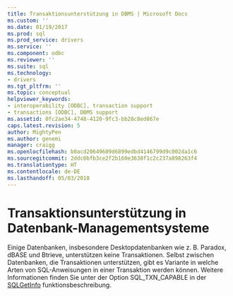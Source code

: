 ```yaml
---
title: Transaktionsunterstützung in DBMS | Microsoft Docs
ms.custom: ''
ms.date: 01/19/2017
ms.prod: sql
ms.prod_service: drivers
ms.service: ''
ms.component: odbc
ms.reviewer: ''
ms.suite: sql
ms.technology:
- drivers
ms.tgt_pltfrm: ''
ms.topic: conceptual
helpviewer_keywords:
- interoperability [ODBC], transaction support
- transactions [ODBC], DBMS support
ms.assetid: 0fc2ae34-4748-4120-9fc3-bb28c8ed867e
caps.latest.revision: 5
author: MightyPen
ms.author: genemi
manager: craigg
ms.openlocfilehash: b0acd20649609d6899edbd4146799d9c002da1c6
ms.sourcegitcommit: 2ddc0bfb3ce2f2b160e3638f1c2c237a898263f4
ms.translationtype: HT
ms.contentlocale: de-DE
ms.lasthandoff: 05/03/2018
---
```

# <a name="transaction-support-in-dbmss"></a>Transaktionsunterstützung in Datenbank-Managementsysteme
Einige Datenbanken, insbesondere Desktopdatenbanken wie z. B. Paradox, dBASE und Btrieve, unterstützen keine Transaktionen. Selbst zwischen Datenbanken, die Transaktionen unterstützen, gibt es Variante in welche Arten von SQL-Anweisungen in einer Transaktion werden können. Weitere Informationen finden Sie unter der Option SQL_TXN_CAPABLE in der [SQLGetInfo](../../../odbc/reference/syntax/sqlgetinfo-function.md) funktionsbeschreibung.
